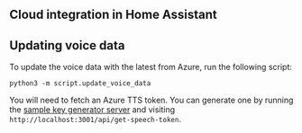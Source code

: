 ## Cloud integration in Home Assistant



## Updating voice data

To update the voice data with the latest from Azure, run the following script:

```
python3 -m script.update_voice_data
```

You will need to fetch an Azure TTS token. You can generate one by running the [sample key generator server](https://github.com/Azure-Samples/cognitive-services-speech-sdk/tree/master/samples/js/browser/server) and visiting `http://localhost:3001/api/get-speech-token`.
